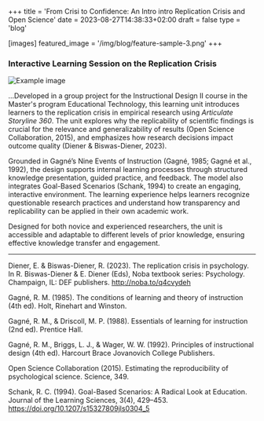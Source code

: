 +++
title = 'From Crisi to Confidence: An Intro intro Replication Crisis and Open Science'
date = 2023-08-27T14:38:33+02:00
draft = false
type = 'blog'

[images]
    featured_image = '/img/blog/feature-sample-3.png'
+++

### Interactive Learning Session on the Replication Crisis

![Example image](/img/blog/feature-sample-3.png)


...Developed in a group project for the Instructional Design II course in the Master's program Educational Technology, this learning unit introduces learners to the replication crisis in empirical research using *Articulate Storyline 360*. The unit explores why the replicability of scientific findings is crucial for the relevance and generalizability of results (Open Science Collaboration, 2015), and emphasizes how research decisions impact outcome quality (Diener & Biswas-Diener, 2023).

Grounded in Gagné’s Nine Events of Instruction (Gagné, 1985; Gagné et al., 1992), the design supports internal learning processes through structured knowledge presentation, guided practice, and feedback. The model also integrates Goal-Based Scenarios (Schank, 1994) to create an engaging, interactive environment. The learning experience helps learners recognize questionable research practices and understand how transparency and replicability can be applied in their own academic work.

Designed for both novice and experienced researchers, the unit is accessible and adaptable to different levels of prior knowledge, ensuring effective knowledge transfer and engagement.



---

Diener, E. & Biswas-Diener, R. (2023). The replication crisis in psychology. In R. Biswas-Diener & E. Diener (Eds), Noba textbook series: Psychology. Champaign, IL: DEF publishers. http://noba.to/q4cvydeh

Gagné, R. M. (1985). The conditions of learning and theory of instruction (4th ed). Holt, Rinehart and Winston.

Gagné, R. M., & Driscoll, M. P. (1988). Essentials of learning for instruction (2nd ed). Prentice Hall.

Gagné, R. M., Briggs, L. J., & Wager, W. W. (1992). Principles of instructional design (4th ed). Harcourt Brace Jovanovich College Publishers.

Open Science Collaboration (2015). Estimating the reproducibility of psychological science. Science, 349.

Schank, R. C. (1994). Goal-Based Scenarios: A Radical Look at Education. Journal of the Learning Sciences, 3(4), 429–453. https://doi.org/10.1207/s15327809jls0304_5

